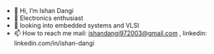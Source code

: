 - 👋 Hi, I’m Ishan Dangi
- 👀 Electronics enthusiast
- 🌱 looking into embedded systems and VLSI
- 📫 How to reach me mail: ishandangi972003@gmail.com , linkedin: linkedin.com/in/ishan-dangi
<!---
ishan-dangi/ishan-dangi is a ✨ special ✨ repository because its `README.md` (this file) appears on your GitHub profile.
You can click the Preview link to take a look at your changes.
--->
